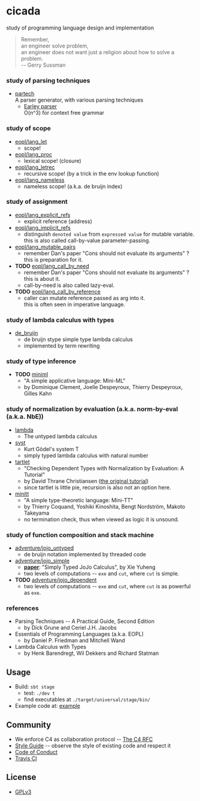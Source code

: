 # cicada

study of programming language design and implementation

> Remember, <br>
> an engineer solve problem, <br>
> an engineer does not want just a religion about how to solve a problem. <br>
> -- Gerry Sussman

### study of parsing techniques

- [partech](src/main/scala/xieyuheng/partech) <br>
  A parser generator, with various parsing techniques
  - [Earley parser](src/main/scala/xieyuheng/partech/parsing_techniques/Earley.scala) <br>
    O(n^3) for context free grammar

### study of scope

- [eopl/lang_let](src/main/scala/xieyuheng/eopl/lang_let) <br>
  - scope!
- [eopl/lang_proc](src/main/scala/xieyuheng/eopl/lang_proc) <br>
  - lexical scope! (closure)
- [eopl/lang_letrec](src/main/scala/xieyuheng/eopl/lang_letrec) <br>
  - recursive scope! (by a trick in the env lookup function)
- [eopl/lang_nameless](src/main/scala/xieyuheng/eopl/lang_nameless) <br>
  - nameless scope! (a.k.a. de bruijn index)

### study of assignment

- [eopl/lang_explicit_refs](src/main/scala/xieyuheng/eopl/lang_explicit_refs) <br>
  - explicit reference (address)
- [eopl/lang_implicit_refs](src/main/scala/xieyuheng/eopl/lang_implicit_refs) <br>
  - distinguish `denoted value` from `expressed value` for mutable variable. <br>
    this is also called call-by-value parameter-passing.
- [eopl/lang_mutable_pairs](src/main/scala/xieyuheng/eopl/lang_mutable_pairs) <br>
  - remember Dan's paper "Cons should not evaluate its arguments" ? <br>
    this is preparation for it.
- **TODO** [eopl/lang_call_by_need](src/main/scala/xieyuheng/eopl/lang_call_by_need) <br>
  - remember Dan's paper "Cons should not evaluate its arguments" ? <br>
    this is about it. <br>
  - call-by-need is also called lazy-eval.
- **TODO** [eopl/lang_call_by_reference](src/main/scala/xieyuheng/eopl/lang_call_by_reference) <br>
  - caller can mutate reference passed as arg into it. <br>
    this is often seen in imperative language.

### study of lambda calculus with types

- [de_bruijn](src/main/scala/xieyuheng/de_bruijn) <br>
  - de bruijn stype simple type lambda calculus <br>
  - implemented by term rewriting

### study of type inference

- **TODO** [miniml](src/main/scala/xieyuheng/miniml) <br>
  - "A simple applicative language: Mini-ML" <br>
  - by Dominique Clement, Joelle Despeyroux, Thierry Despeyroux, Gilles Kahn

### study of normalization by evaluation (a.k.a. norm-by-eval (a.k.a. NbE))

- [lambda](src/main/scala/xieyuheng/lambda) <br>
  - The untyped lambda calculus
- [syst](src/main/scala/xieyuheng/syst) <br>
  - Kurt Gödel's system T <br>
  - simply typed lambda calculus with natural number
- [tartlet](src/main/scala/xieyuheng/tartlet) <br>
  - "Checking Dependent Types with Normalization by Evaluation: A Tutorial" <br>
  - by David Thrane Christiansen ([the original tutorial](http://davidchristiansen.dk/tutorials/nbe)) <br>
  - since tartlet is little pie, recursion is also not an option here.
- [minitt](src/main/scala/xieyuheng/minitt) <br>
  - "A simple type-theoretic language: Mini-TT" <br>
  - by Thierry Coquand, Yoshiki Kinoshita, Bengt Nordström, Makoto Takeyama <br>
  - no termination check, thus when viewed as logic it is unsound.

### study of function composition and stack machine

- [adventure/jojo_untyped](src/main/scala/xieyuheng/adventure/jojo_untyped) <br>
  - de bruijn notation implemented by threaded code
- [adventure/jojo_simple](src/main/scala/xieyuheng/adventure/jojo_simple) <br>
  - [**paper**](docs/paper/simply-typed-jojo-calculus.md):
    "Simply Typed JoJo Calculus", by Xie Yuheng
  - two levels of computations -- `exe` and `cut`, where `cut` is simple.
- **TODO** [adventure/jojo_dependent](src/main/scala/xieyuheng/adventure/jojo_dependent) <br>
  - two levels of computations -- `exe` and `cut`, where `cut` is as powerful as `exe`.

### references

- Parsing Techniques -- A Practical Guide, Second Edition <br>
  - by Dick Grune and Ceriel J.H. Jacobs
- Essentials of Programming Languages (a.k.a. EOPL) <br>
  - by Daniel P. Friedman and Mitchell Wand
- Lambda Calculus with Types <br>
  - by Henk Barendregt, Wil Dekkers and Richard Statman

## Usage

- Build: `sbt stage`
  - test: `./dev t`
  - find executables at `./target/universal/stage/bin/`
- Example code at: [example](example)

## Community

- We enforce C4 as collaboration protocol -- [The C4 RFC](https://rfc.zeromq.org/spec:42/C4)
- [Style Guide](STYLE-GUIDE.md) -- observe the style of existing code and respect it
- [Code of Conduct](CODE-OF-CONDUCT.md)
- [Travis CI](https://travis-ci.org/xieyuheng/cicada)

## License

- [GPLv3](LICENSE)
